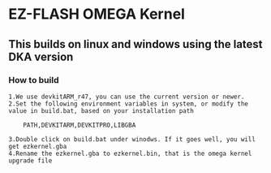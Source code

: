 # EZ-FLASH OMEGA Kernel

## This builds on linux and windows using the latest DKA version

### How to build 

    1.We use devkitARM_r47, you can use the current version or newer.
    2.Set the following environment variables in system, or modify the value in build.bat, based on your installation path
 
        PATH,DEVKITARM,DEVKITPRO,LIBGBA

    3.Double click on build.bat under winodws. If it goes well, you will get ezkernel.gba
    4.Rename the ezkernel.gba to ezkernel.bin, that is the omega kernel upgrade file
